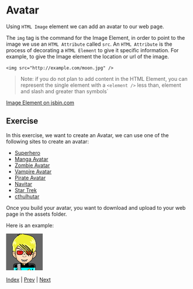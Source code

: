 # Avatar

Using `HTML Image` element we can add an avatar to our web page.

The `img` tag is the command for the Image Element, in order to point to the image we use an `HTML Attribute` called `src`. An `HTML Attribute` is the process of decorating a `HTML Element` to give it specific information. For example, to give the Image element the location or url of the image.

```
<img src="http://example.com/moon.jpg" />
```

> Note: if you do not plan to add content in the HTML Element, you can represent the single element with a `<element />` less than, element and slash and greater than symbols`

<a class="jsbin-embed" href="http://jsbin.com/dihife/2/embed?html,output">Image Element on jsbin.com</a>

## Exercise

In this exercise, we want to create an Avatar, we can use one of the following sites to create an avatar:

- [Superhero](http://superherotar.framiq.com/)
- [Manga Avatar](http://mangatar.framiq.com/)
- [Zombie Avatar](http://zombietar.framiq.com/)
- [Vampire Avatar](http://vampiretar.framiq.com/)
- [Pirate Avatar](http://piratetar.framiq.com/)
- [Navitar](http://navitar.framiq.com/)
- [Star Trek](http://trekkietar.framiq.com/)
- [cthulhutar](http://cthulhutar.framiq.com/)

Once you build your avatar, you want to download and upload to your web page in the assets folder.

Here is an example:

![Trekkie Tar](trekkietar_20160705_192748.png)

[Index](.) | [Prev](powers) | [Next](css-format)
